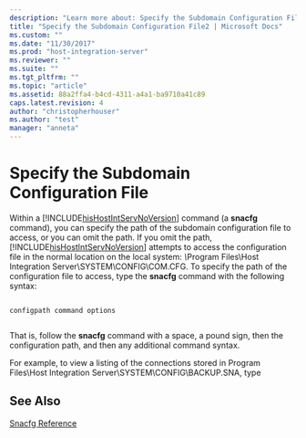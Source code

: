 ```yaml
---
description: "Learn more about: Specify the Subdomain Configuration File"
title: "Specify the Subdomain Configuration File2 | Microsoft Docs"
ms.custom: ""
ms.date: "11/30/2017"
ms.prod: "host-integration-server"
ms.reviewer: ""
ms.suite: ""
ms.tgt_pltfrm: ""
ms.topic: "article"
ms.assetid: 88a2ffa4-b4cd-4311-a4a1-ba9710a41c89
caps.latest.revision: 4
author: "christopherhouser"
ms.author: "test"
manager: "anneta"
---
```

# Specify the Subdomain Configuration File
Within a [!INCLUDE[hisHostIntServNoVersion](../includes/hishostintservnoversion-md.md)] command (a **snacfg** command), you can specify the path of the subdomain configuration file to access, or you can omit the path. If you omit the path, [!INCLUDE[hisHostIntServNoVersion](../includes/hishostintservnoversion-md.md)] attempts to access the configuration file in the normal location on the local system: <em>\\</em>Program Files\Host Integration Server\SYSTEM\CONFIG\COM.CFG. To specify the path of the configuration file to access, type the **snacfg** command with the following syntax:  
  
```  
  
configpath command options  
  
```  
  
 That is, follow the **snacfg** command with a space, a pound sign, then the configuration path, and then any additional command syntax.  
  
 For example, to view a listing of the connections stored in Program Files\Host Integration Server\SYSTEM\CONFIG\BACKUP.SNA, type  
  
## See Also  
 [Snacfg Reference](../core/snacfg-reference2.md)

